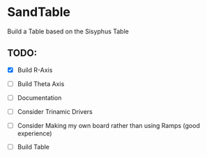 # SandTable
Build a Table based on the Sisyphus Table

## TODO:
- [x] Build R-Axis
- [ ] Build Theta Axis
- [ ] Documentation
- [ ] Consider Trinamic Drivers
- [ ] Consider Making my own board rather than using Ramps (good experience)
- [ ] Build Table





